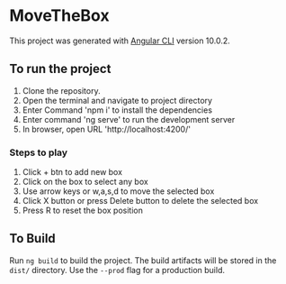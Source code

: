 # MoveTheBox

This project was generated with [Angular CLI](https://github.com/angular/angular-cli) version 10.0.2.

## To run the project

1. Clone the repository.
2. Open the terminal and navigate to project directory
3. Enter Command 'npm i' to install the dependencies
4. Enter command 'ng serve' to run the development server
5. In browser, open URL 'http://localhost:4200/'

### Steps to play

1. Click + btn to add new box
2. Click on the box to select any box
2. Use arrow keys or w,a,s,d to move the selected box 
3. Click X button or press Delete button to delete the selected box
4. Press R to reset the box position

## To Build

Run `ng build` to build the project. The build artifacts will be stored in the `dist/` directory. Use the `--prod` flag for a production build.

